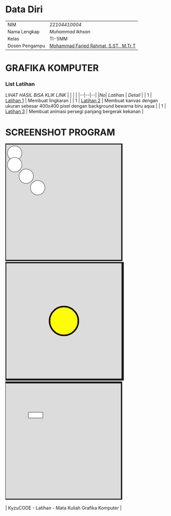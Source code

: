 # Data Diri

|  |  |
|--|--|
| NIM | *22104410004* |
| Nama Lengkap | *Muhammad Ikhsan* |
| Kelas | TI-5MM |
| Dosen Pengampu | [Mohammad Faried Rahmat, S.ST., M.Tr.T](https://github.com/fariedrahmat) |

# GRAFIKA KOMPUTER
### List Latihan
*LIHAT HASIL BISA KLIK LINK*
|  |  |  |
|--|--|--|
|*No*| *Latihan* | *Detail* |
| 1 | [Latihan 1](https://kyzutogh.github.io/P5JS-Part2/Latihan1/) | Membuat lingkaran  |
| 1 | [Latihan 2](https://kyzutogh.github.io/P5JS-Part2/Latihan2/) | Membuat kanvas dengan ukuran sebesar 400x400 pixel dengan background bewarna biru aqua |
| 1 | [Latihan 3](https://kyzutogh.github.io/P5JS-Part2/Latihan3/) | Membuat animasi persegi panjang bergerak kekanan |
# SCREENSHOT PROGRAM
![Latihan 1](https://github.com/KyzutoGH/P5JS-Part2/blob/main/Latihan1/Screenshot%202024-10-10%20094309.png)
![Latihan 2](https://github.com/KyzutoGH/P5JS-Part2/blob/main/Latihan2/Screenshot%202024-10-10%20094932.png)
![Latihan 3](https://github.com/KyzutoGH/P5JS-Part2/blob/main/Latihan3/Screenshot%202024-10-10%20095435.png)

| KyzuCODE - Latihan - Mata Kuliah Grafika Komputer |


